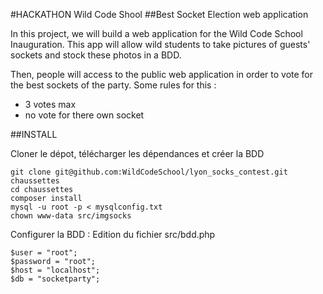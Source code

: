 #HACKATHON Wild Code Shool
##Best Socket Election web application

In this project, we will build a web application for the Wild Code School Inauguration.
This app will allow wild students to take pictures of guests' sockets and stock these photos in a BDD.

Then, people will access to the public web application in order to vote for the best sockets of the party.
Some rules for this :
- 3 votes max
- no vote for there own socket 


##INSTALL

Cloner le dépot, télécharger les dépendances et créer la BDD

    git clone git@github.com:WildCodeSchool/lyon_socks_contest.git chaussettes
    cd chaussettes
    composer install
    mysql -u root -p < mysqlconfig.txt
    chown www-data src/imgsocks

Configurer la BDD : Edition du fichier src/bdd.php
    
    $user = "root";
    $password = "root";
    $host = "localhost";
    $db = "socketparty";

